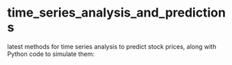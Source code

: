 # time_series_analysis_and_predictions
latest methods for time series analysis to predict stock prices, along with Python code to simulate them:

